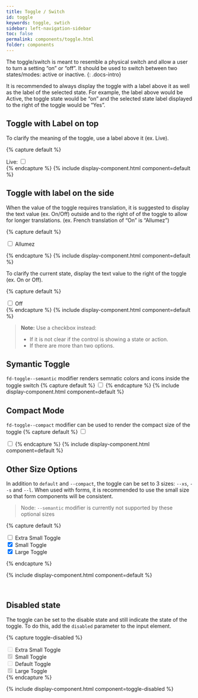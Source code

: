 ```yaml
---
title: Toggle / Switch
id: toggle
keywords: toggle, swtich
sidebar: left-navigation-sidebar
toc: false
permalink: components/toggle.html
folder: components
---
```


The toggle/switch is meant to resemble a physical switch and allow a user to turn a setting “on” or “off”. It should be used to switch between two states/modes: active or inactive.
{: .docs-intro}

It is recommended to always display the toggle with a label above it as well as the label of the selected state. For example, the label above would be Active, the toggle state would be “on” and the selected state label displayed to the right of the toggle would be “Yes”.


## Toggle with Label on top
To clarify the meaning of the toggle, use a label above it (ex. Live).

{% capture default %}
<div class="fd-form-group">
    <div class="fd-form-item">
        <label class="fd-form-label" for="y21YO391">Live:</label>
        <label class="fd-form-label fd-form-label--toggle">
            <span class="fd-toggle">
                <input class="fd-toggle__input" type="checkbox" name="" value="" id="y21YO391">
                <span class="fd-toggle__switch" role="presentation"></span>
            </span>
        </label>
    </div>
</div>
{% endcapture %}
{% include display-component.html component=default %}

## Toggle with label on the side
When the value of the toggle requires translation, it is suggested to display the text value (ex. On/Off) outside and to the right of of the toggle to allow for longer translations.  (ex. French translation of “On” is “Allumez”)

{% capture default %}
<div class="fd-form-item">
    <label class="fd-form-label fd-form-label--toggle" for="y21YO3911">
        <span class="fd-toggle">
            <input class="fd-toggle__input" type="checkbox" name="" value="" id="y21YO3911">
            <span class="fd-toggle__switch" role="presentation"></span>
        </span>
        Allumez
    </label>
</div>

{% endcapture %}
{% include display-component.html component=default %}


To clarify the current state, display the text value to the right of the toggle (ex. On or Off). 

{% capture default %}
    <div class="fd-form-item">
        <label class="fd-form-label fd-form-label--toggle" for="y21YO3911">
            <span class="fd-toggle">
                <input class="fd-toggle__input" type="checkbox" name="" value="" id="y21YO3911">
                <span class="fd-toggle__switch" role="presentation"></span>
            </span>
            Off
        </label>
    </div>
{% endcapture %}
{% include display-component.html component=default %}


> **Note:** Use a checkbox instead: 
> -	If it is not clear if the control is showing a state or action. 
> -	If there are more than two options.

## Symantic Toggle
`fd-toggle--semantic` modifier renders semnatic colors and icons inside the toggle switch
{% capture default %}
<label>
    <span class="fd-toggle fd-toggle--semantic">
        <input class="fd-toggle__input" type="checkbox" name="" value="" id="Enrat404">
        <span class="fd-toggle__switch" role="presentation">
            <span class="fd-toggle__semantic--off sap-icon--decline"></span>
            <span class="fd-toggle__semantic--on sap-icon--accept"></span>
        </span>
    </span>
</label>
{% endcapture %}
{% include display-component.html component=default %}


## Compact Mode
`fd-toggle--compact` modifier can be used to render the compact size of the toggle 
{% capture default %}
<label>
    <span class="fd-toggle fd-toggle--compact">
        <input class="fd-toggle__input" type="checkbox" name="" value="" id="y21YO391">
        <span class="fd-toggle__switch" role="presentation"></span>
    </span>
</label>

<label>
    <span class="fd-toggle fd-toggle--compact fd-toggle--semantic">
        <input class="fd-toggle__input" type="checkbox" name="" value="" id="Enrat404">
        <span class="fd-toggle__switch" role="presentation">
            <span class="fd-toggle__semantic--off sap-icon--decline"></span>
            <span class="fd-toggle__semantic--on sap-icon--accept"></span>
        </span>
    </span>
</label>
{% endcapture %}
{% include display-component.html component=default %}


## Other Size Options

In addition to `default` and `--compact`, the toggle can be set to 3 sizes: `--xs`, `--s` and `--l`. When used with forms, it is recommended to use the small size so that form components will be consistent.

> Node: `--semantic` modifier is currently not supported by these optional sizes

{% capture default %}
<div class="fd-form-item">
    <label class="fd-form-label fd-form-label--toggle" for="ImBw4551a">
        <span class="fd-toggle fd-toggle--xs">
            <input class="fd-toggle__input" type="checkbox" name="" value="" id="ImBw4551a">
            <span class="fd-toggle__switch" role="presentation"></span>
        </span>
        Extra Small Toggle
    </label>
</div>

<div class="fd-form-item">
    <label class="fd-form-label fd-form-label--toggle" for="ImBw4551b">
        <span class="fd-toggle fd-toggle--s">
            <input class="fd-toggle__input" type="checkbox" name="" value="" id="ImBw4551b" checked>
            <span class="fd-toggle__switch" role="presentation"></span>
        </span>
        Small Toggle
    </label>
</div>

<div class="fd-form-item">
    <label class="fd-form-label fd-form-label--toggle" for="V2bRj442g">
        <span class="fd-toggle fd-toggle--l">
            <input class="fd-toggle__input" type="checkbox" name="" value="" id="V2bRj442g" checked>
            <span class="fd-toggle__switch" role="presentation"></span>
        </span>
        Large Toggle
    </label>
</div>

{% endcapture %}

{% include display-component.html component=default %}

<br/>

## Disabled state

The toggle can be set to the disable state and still indicate the state of the toggle. To do this, add the `disabled` parameter to the input element.

{% capture toggle-disabled %}
<div class="fd-form-item">
    <label class="fd-form-label fd-form-label--toggle" for="ImBw4551">
        <span class="fd-toggle fd-toggle--compact">
            <input class="fd-toggle__input" type="checkbox" name="" value="" id="ImBw4551c" disabled>
            <span class="fd-toggle__switch" role="presentation"></span>
        </span>
        Extra Small Toggle
    </label>
</div>

<div class="fd-form-item">
    <label class="fd-form-label fd-form-label--toggle" for="ImBw4551">
        <span class="fd-toggle fd-toggle--compact">
            <input class="fd-toggle__input" type="checkbox" name="" value="" id="ImBw4551c" disabled checked>
            <span class="fd-toggle__switch" role="presentation"></span>
        </span>
        Small Toggle
    </label>
</div>

<div class="fd-form-item">
    <label class="fd-form-label fd-form-label--toggle" for="P3D2k380d">
        <span class="fd-toggle">
            <input class="fd-toggle__input" type="checkbox" name="" value="" id="P3D2k380d" disabled>
            <span class="fd-toggle__switch" role="presentation"></span>
        </span>
        Default Toggle
    </label>
</div>

<div class="fd-form-item">
    <label class="fd-form-label fd-form-label--toggle" for="V2bRj442f">
        <span class="fd-toggle fd-toggle--l">
            <input class="fd-toggle__input" type="checkbox" name="" value="" id="V2bRj442f" disabled checked>
            <span class="fd-toggle__switch" role="presentation"></span>
        </span>
        Large Toggle
    </label>
</div>
{% endcapture %}

{% include display-component.html component=toggle-disabled %}
